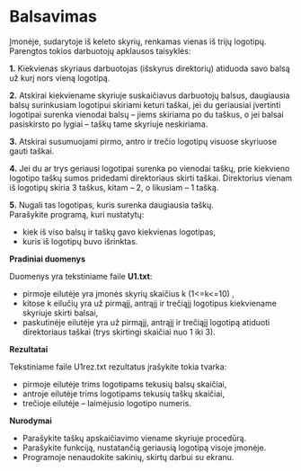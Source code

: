 # Balsavimas
Įmonėje, sudarytoje iš keleto skyrių, renkamas vienas iš trijų logotipų. Parengtos tokios darbuotojų
apklausos taisyklės:<br/>

**1.** Kiekvienas skyriaus darbuotojas (išskyrus direktorių) atiduoda savo balsą už kurį nors vieną logotipą.<br/>

**2.** Atskirai kiekviename skyriuje suskaičiavus darbuotojų balsus, daugiausia balsų surinkusiam
logotipui skiriami keturi taškai, jei du geriausiai įvertinti logotipai surenka vienodai balsų – jiems
skiriama po du taškus, o jei balsai pasiskirsto po lygiai – taškų tame skyriuje neskiriama.<br/>

**3.** Atskirai susumuojami pirmo, antro ir trečio logotipų visuose skyriuose gauti taškai.<br/>

**4.** Jei du ar trys geriausi logotipai surenka po vienodai taškų, prie kiekvieno logotipo taškų sumos
pridedami direktoriaus skirti taškai. Direktorius vienam iš logotipų skiria 3 taškus, kitam – 2, o
likusiam – 1 tašką.<br/>

**5.** Nugali tas logotipas, kuris surenka daugiausia taškų.<br/>
Parašykite programą, kuri nustatytų:
* kiek iš viso balsų ir taškų gavo kiekvienas logotipas,<br/>
* kuris iš logotipų buvo išrinktas.<br/>

**Pradiniai duomenys**<br/>

Duomenys yra tekstiniame faile **U1.txt**:

* pirmoje eilutėje yra įmonės skyrių skaičius k (1<=k<=10) ,<br/>
* kitose k eilučių yra už pirmąjį, antrąjį ir trečiąjį logotipus kiekviename skyriuje skirti balsai,<br/>
* paskutinėje eilutėje yra už pirmąjį, antrąjį ir trečiąjį logotipą atiduoti direktoriaus taškai (trys
skirtingi skaičiai nuo 1 iki 3).<br/>

**Rezultatai**

Tekstiniame faile U1rez.txt rezultatus įrašykite tokia tvarka:<br/>

* pirmoje eilutėje trims logotipams tekusių balsų skaičiai,<br/>
* antroje eilutėje trims logotipams tekusių taškų skaičiai,<br/>
* trečioje eilutėje – laimėjusio logotipo numeris.<br/>

**Nurodymai**

* Parašykite taškų apskaičiavimo viename skyriuje procedūrą.<br/>
* Parašykite funkciją, nustatančią geriausią logotipą visoje įmonėje.<br/>
* Programoje nenaudokite sakinių, skirtų darbui su ekranu.<br/>
